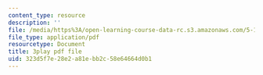 ```yaml
---
content_type: resource
description: ''
file: /media/https%3A/open-learning-course-data-rc.s3.amazonaws.com/5-111sc-principles-of-chemical-science-fall-2014/323d5f7e28e2a81ebb2c58e64664d0b1_4q0T9c7jotw.pdf
file_type: application/pdf
resourcetype: Document
title: 3play pdf file
uid: 323d5f7e-28e2-a81e-bb2c-58e64664d0b1
---
```

